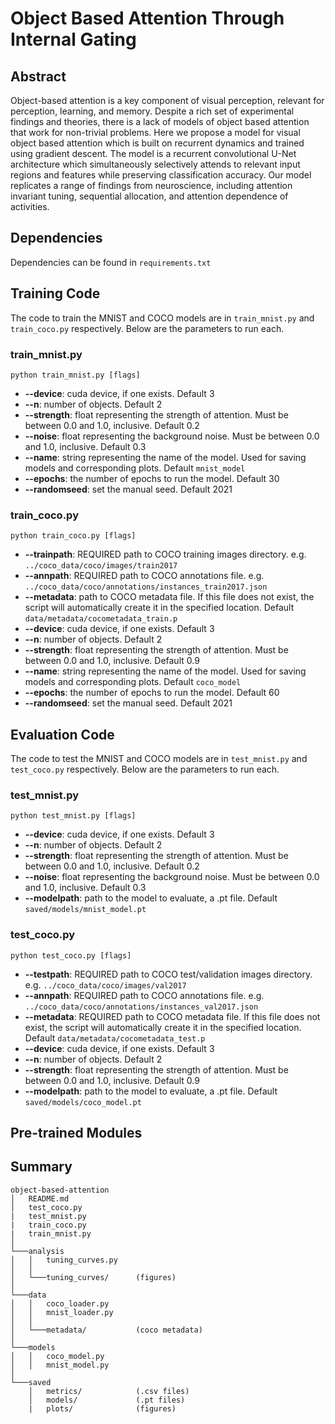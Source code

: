 # Object Based Attention Through Internal Gating


## Abstract
Object-based attention is a key component of visual perception, relevant for perception, learning, and memory. Despite a rich set of experimental findings and theories, there is a lack of models of object based attention that work for non-trivial problems. Here we propose a model for visual object based attention which is built on recurrent dynamics and trained using gradient descent. The model is a recurrent convolutional U-Net architecture which simultaneously selectively attends to relevant input regions and features while preserving classification accuracy. Our model replicates a range of findings from neuroscience, including attention invariant tuning, sequential allocation,  and attention dependence of activities.

## Dependencies
Dependencies can be found in `requirements.txt`

## Training Code
The code to train the MNIST and COCO models are in `train_mnist.py` and `train_coco.py` respectively. Below are the parameters to run each.

### train_mnist.py
```
python train_mnist.py [flags]
```
* **--device**: cuda device, if one exists. Default 3
* **--n**: number of objects. Default 2
* **--strength**: float representing the strength of attention. Must be between 0.0 and 1.0, inclusive. Default 0.2
* **--noise**: float representing the background noise. Must be between 0.0 and 1.0, inclusive. Default 0.3
* **--name**: string representing the name of the model. Used for saving models and corresponding plots. Default `mnist_model`
* **--epochs**: the number of epochs to run the model. Default 30
* **--randomseed**: set the manual seed. Default 2021


### train_coco.py
```
python train_coco.py [flags]
```
* **--trainpath**: REQUIRED path to COCO training images directory. e.g. `../coco_data/coco/images/train2017`
* **--annpath**: REQUIRED path to COCO annotations file. e.g. `../coco_data/coco/annotations/instances_train2017.json`
* **--metadata**: path to COCO metadata file. If this file does not exist, the script will automatically create it in the specified location. Default `data/metadata/cocometadata_train.p`
* **--device**: cuda device, if one exists. Default 3
* **--n**: number of objects. Default 2
* **--strength**: float representing the strength of attention. Must be between 0.0 and 1.0, inclusive. Default 0.9
* **--name**: string representing the name of the model. Used for saving models and corresponding plots. Default `coco_model`
* **--epochs**: the number of epochs to run the model. Default 60
* **--randomseed**: set the manual seed. Default 2021

## Evaluation Code
The code to test the MNIST and COCO models are in `test_mnist.py` and `test_coco.py` respectively. Below are the parameters to run each.

### test_mnist.py
```
python test_mnist.py [flags]
```
* **--device**: cuda device, if one exists. Default 3
* **--n**: number of objects. Default 2
* **--strength**: float representing the strength of attention. Must be between 0.0 and 1.0, inclusive. Default 0.2
* **--noise**: float representing the background noise. Must be between 0.0 and 1.0, inclusive. Default 0.3
* **--modelpath**: path to the model to evaluate, a .pt file. Default `saved/models/mnist_model.pt`

### test_coco.py
```
python test_coco.py [flags]
```
* **--testpath**: REQUIRED path to COCO test/validation images directory. e.g. `../coco_data/coco/images/val2017`
* **--annpath**: REQUIRED path to COCO annotations file. e.g. `../coco_data/coco/annotations/instances_val2017.json`
* **--metadata**: REQUIRED path to COCO metadata file. If this file does not exist, the script will automatically create it in the specified location. Default `data/metadata/cocometadata_test.p`
* **--device**: cuda device, if one exists. Default 3
* **--n**: number of objects. Default 2
* **--strength**: float representing the strength of attention. Must be between 0.0 and 1.0, inclusive. Default 0.9
* **--modelpath**: path to the model to evaluate, a .pt file. Default `saved/models/coco_model.pt`

## Pre-trained Modules

## Summary
```
object-based-attention
│   README.md
│   test_coco.py
|   test_mnist.py
|   train_coco.py
|   train_mnist.py    
│
└───analysis
│   │   tuning_curves.py
│   │
│   └───tuning_curves/      (figures)
│   
└───data
│   │   coco_loader.py
│   │   mnist_loader.py
│   │
│   └───metadata/           (coco metadata)
│   
└───models
│   │   coco_model.py
│   │   mnist_model.py
│   
└───saved
    │   metrics/            (.csv files)
    │   models/             (.pt files)
    |   plots/              (figures)
```